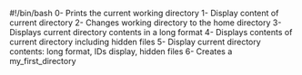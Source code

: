 #!/bin/bash
0- Prints the current working directory
1- Display content of current directory
2- Changes working directory to the home directory
3- Displays current directory contents in a long format
4- Displays contents of current directory including hidden files
5- Display current directory contents: long format, IDs display, hidden files
6- Creates a my_first_directory
